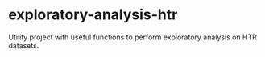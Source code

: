 # exploratory-analysis-htr
Utility project with useful functions to perform exploratory analysis on HTR datasets.
